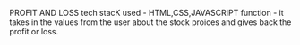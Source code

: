 PROFIT AND LOSS 
tech stacK used - HTML,CSS,JAVASCRIPT 
function - it takes in the values from the user about the stock proices and gives back the profit or loss.
